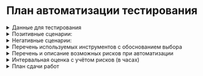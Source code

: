 # План автоматизации тестирования
<details>
<summary>Данные для тестирования</summary>

1.	Открыта главная страница сервиса, нажатие на кнопку "Купить", открывается блок "Оплата по карте".
2.	Открыта главная страница сервиса, нажатие на кнопку "Купить в кредит", открывается блок "Кредит по данным карты".
3.	Поле "Номер карты"
-	данные, состоящие из 16 цифр в формате **** **** **** ****, например 4444 4444 4444 4444
4.  Поле "Месяц"
-	ввод двухзначного числа (01-12), но не ранее, чем дата заполнения
5.  Поле "Год"
-	ввод двухзначного числа, но не ранее, чем дата заполнения (24+)
4.	Поле "Владелец"
-	Ввод данных на латинице в формате "ФАМИЛИЯ ИМЯ" через пробел, например, Ivanov Ivan
5.	Поле "CVC"
-	ввод трехзначного числа в формате (***), например, 999
Номера карт, для тестирования:
-	4444 4444 4444 4441 - APPROVED
-	4444 4444 4444 4442 - DECLINED
</details>

<details>
<summary>Позитивные сценарии:</summary>

1.	а) Успешная покупка тура картой со статусом APPROVED
-	Нажать "Купить"
-	Ввести в поля формы валидные данные
-	Нажать "Отправить"
Ожидаемый результат: Оплата проходит (данные об оплате появляются в базе). Появляется сообщение об успешной покупке тура.
	б) Успешная покупка тура в кредит картой со статусом APPROVED
-	Нажать "Купить в кредит"
-	Ввести в поля формы валидные данные
-	Нажать "Отправить"
Ожидаемый результат: Оплата проходит (данные об оплате появляются в базе). Появляется сообщение об успешной покупке тура. 
</details>

<details>
<summary>Негативные сценарии:</summary>

1.	Ввод не корректных данных, ожидаемый результат - ошибка;
2.	Не заполнен номер карты, ожидаем результат - ошибка, поле обязательно для заполнения;
3.	Не заполнен месяц, ожидаемый результат - ошибка, поле обязательно для заполнения;
4.	Не заполнен год, ожидаемый результат - ошибка, поле обязательно для заполнения;
5.	Не заполнен владелец, ожидаемый результат - ошибка, поле обязательно для заполнения;  
6.	Не заполнен код CVC, ожидаемый результат - ошибка, поле обязательно для заполнения;  
7.	Не корректный номер карты, ожидаемый результат - ошибка, неверный формат;  
8.	Срок карты истёк, ожидаемый результат - ошибка, истёк срок действия карты;  
9.	Не валидный месяц, ожидаемый результат - ошибка, неверный формат;  
10.	Не корректный месяц, ожидаемый результат - ошибка, неверный формат;  
11.	Не корректный год, ожидаемый результат - ошибка, неверный формат;  
12. Превышен срок карты, ожидаемый результат - ошибка, неверно указан срок действия карты;  
13.	Не корректный владелец, ожидаемый результат - ошибка, неверный формат;  
14.	Короткое имя владельца, ожидаемый результат - ошибка, неверный формат;  
15.	Длинное имя владельца, ожидаемый результат - ошибка, неверный формат;  
16.	Не корректный код CVC - нули, ожидаемый результат - ошибка, неверный формат;  
17.	Не корректный код CVC - 2 цифры, ожидаемый результат - ошибка, неверный формат;  
</details>

<details>
<summary>Перечень используемых инструментов с обоснованием выбора</summary>

1.	IntelliJ IDEA -  удобная среда подготовки авто-тестов;   
2.	Java 11 - язык программирования для написания автоматизированных тестов;  
3.	Gradle - инструмент управления зависимостями;  
4.	JUnit5 - платформа для написания авто-тестов и их запуска;  
5.	Selenide -  очень удобен при тестировании веб-интерфейса;  
6.	Docker Compose - система контейнерезации. Позволит подключить базы данных MySQL и PostgresSQL;  
7.	Allure - фреймворк для создания наглядных отчетов о тестировании;  
8.	Lombok- библиотека для сокращения количества шаблонного кода, для объявления локальной переменной вместо указания реального типа;  
9.	Git - для контроля версий и совместной работы над кодом;  
10.	GitHub - в качестве хранилища SUT и CI;  
11.	Node - дополнительно установлен [Node.jc](https://nodejs.org/en/download/prebuilt-installer) с пакетным менеджером npm;  
</details>

<details>
<summary>Перечень и описание возможных рисков при автоматизации</summary>

-	Отсутствие достаточного опыта в использовании программ;  
-	Отсутствие документации;   
-	Трудности при настройке инструментов, необходимых для автоматизированного тестирования.  
</details>

<details>
<summary>Интервальная оценка с учётом рисков (в часах)</summary>

-	Написание плана тестирования - 5 часов  
-	Подготовка тестовой среды, настройка инструментов - 15 часов  
-	Написание автотестов - 30 часов  
-	Прогон автотестов - 4 часа  
-	Составление баг-репортов - 7 часов  
-	Составление отчета о тестировании - 10 часов  
</details>

<details>
<summary>План сдачи работ</summary>

-	Подготовить файлы Plan.md;  
-	Отправить дипломному руководителю репозиторий с проектом, включая эти файлы, расположенные в корне репозитория.
</details>